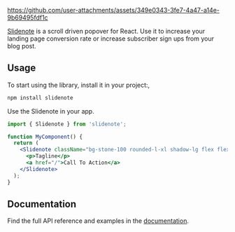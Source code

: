 https://github.com/user-attachments/assets/349e0343-3fe7-4a47-a14e-9b69495fdf1c

[Slidenote](https://slidenote.devneill.com) is a scroll driven popover for React.
Use it to increase your landing page conversion rate or increase subscriber sign ups from your blog post.

## Usage

To start using the library, install it in your project:,

```bash
npm install slidenote
```

Use the Slidenote in your app.

```jsx
import { Slidenote } from 'slidenote';

function MyComponent() {
  return (
    <Slidenote className="bg-stone-100 rounded-l-xl shadow-lg flex flex-col gap-2 justify-between p-6">
      <p>Tagline</p>
      <a href="/">Call To Action</a>
    </Slidenote>
  );
}
```

## Documentation

Find the full API reference and examples in the [documentation](https://slidenote.devneill.com).

